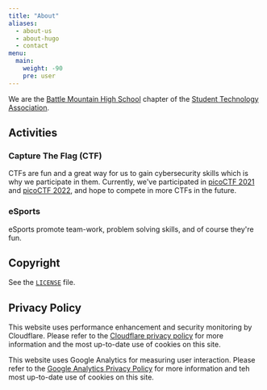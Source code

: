 ```yaml
---
title: "About"
aliases:
  - about-us
  - about-hugo
  - contact
menu:
  main: 
    weight: -90
    pre: user
---
```


We are the [Battle Mountain High School](https://www.eagleschools.net/schools/battle-mountain-high-school)
chapter of the [Student Technology Association](https://tsaweb.org).

## Activities

### Capture The Flag (CTF)
CTFs are fun and a great way for us to gain cybersecurity skills which is why we 
participate in them. Currently, we've participated in [picoCTF 2021](https://picoctf.org/competitions/2021-spring.html)
and [picoCTF 2022](https://picoctf.org/competitions/2022-spring.html),
and hope to compete in more CTFs in the future.

### eSports
eSports promote team-work, problem solving skills, and of course they're fun.

## Copyright
See the [`LICENSE`](https://github.com/bmhs-tsa/bmhs-tsa.github.io/blob/main/LICENSE)
file.

## Privacy Policy
This website uses performance enhancement and security monitoring by Cloudflare.
Please refer to the [Cloudflare privacy policy](https://www.cloudflare.com/cookie-policy/)
for more information and the most up-to-date use of cookies on this site.

This website uses Google Analytics for measuring user interaction. Please refer
to the [Google Analytics Privacy Policy](https://policies.google.com/privacy)
for more information and teh most up-to-date use of cookies on this site.
